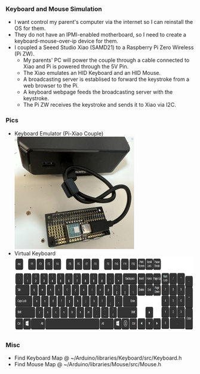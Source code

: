 ### Keyboard and Mouse Simulation
* I want control my parent's computer via the internet so I can reinstall the OS for them. 
* They do not have an IPMI-enabled motherboard, so I need to create a keyboard-mouse-over-ip device for them.
* I coupled a Seeed Studio Xiao (SAMD21) to a Raspberry Pi Zero Wireless (Pi ZW). 
  * My parents' PC will power the couple through a cable connected to Xiao and Pi is powered through the 5V Pin.
  * The Xiao emulates an HID Keyboard and an HID Mouse. 
  * A broadcasting server is establised to forward the keystroke from a web browser to the Pi. 
  * A keyboard webpage feeds the broadcasting server with the keystroke.
  * The Pi ZW receives the keystroke and sends it to Xiao via I2C.
### Pics
* Keyboard Emulator (Pi-Xiao Couple)</br>
<img src="misc/pi_xiao.jpg" style="height:300px; width:320px"></img></br>
* Virtual Keyboard</br>
<img src="misc/keyboard.jpg" style="height:200px; width:800px"></img></br> 
### Misc
* Find Keyboard Map @ ~/Arduino/libraries/Keyboard/src/Keyboard.h 
* Find Mouse    Map @ ~/Arduino/libraries/Mouse/src/Mouse.h 